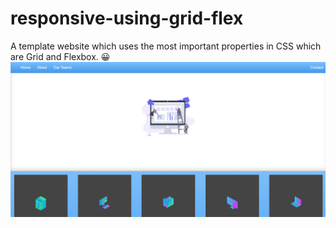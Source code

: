 # responsive-using-grid-flex
A template website which uses the most important properties in CSS which are Grid and Flexbox. 😀
![alt text](https://github.com/knackofabhinav/responsive-using-grid-flex/blob/main/template.png?raw=true)

